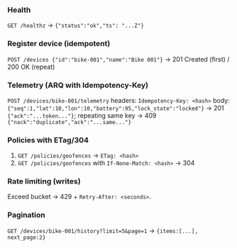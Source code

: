 ### Health
`GET /healthz` → `{"status":"ok","ts": "...Z"}`

### Register device (idempotent)
`POST /devices {"id":"bike-001","name":"Bike 001"}` → 201 Created (first) / 200 OK (repeat)

### Telemetry (ARQ with Idempotency-Key)
`POST /devices/bike-001/telemetry` headers: `Idempotency-Key: <hash>` body: `{"seq":1,"lat":10,"lon":10,"battery":95,"lock_state":"locked"}`
→ 201 `{"ack":"...token..."}`; repeating same key → 409 `{"nack":"duplicate","ack":"...same..."}`

### Policies with ETag/304
1. `GET /policies/geofences` → `ETag: <hash>`
2. `GET /policies/geofences` with `If-None-Match: <hash>` → 304

### Rate limiting (writes)
Exceed bucket → 429 + `Retry-After: <seconds>`.

### Pagination
`GET /devices/bike-001/history?limit=5&page=1` → `{items:[...], next_page:2}`
